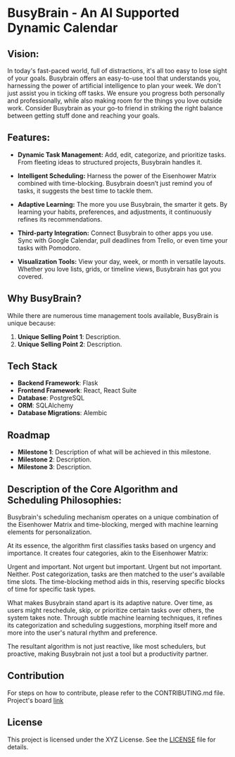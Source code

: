 # BusyBrain - An AI Supported Dynamic Calendar

## Vision:
In today's fast-paced world, full of distractions, it's all too easy to lose sight of your goals. Busybrain offers an easy-to-use tool that understands you, harnessing the power of artificial intelligence to plan your week. We don't just assist you in ticking off tasks. We ensure you progress both personally and professionally, while also making room for the things you love outside work. Consider Busybrain as your go-to friend in striking the right balance between getting stuff done and reaching your goals.

## Features:

- **Dynamic Task Management:** Add, edit, categorize, and prioritize tasks. From fleeting ideas to structured projects, Busybrain handles it.

- **Intelligent Scheduling:** Harness the power of the Eisenhower Matrix combined with time-blocking. Busybrain doesn’t just remind you of tasks, it suggests the best time to tackle them.

- **Adaptive Learning:** The more you use Busybrain, the smarter it gets. By learning your habits, preferences, and adjustments, it continuously refines its recommendations.
- **Third-party Integration:** Connect Busybrain to other apps you use. Sync with Google Calendar, pull deadlines from Trello, or even time your tasks with Pomodoro.
- **Visualization Tools:** View your day, week, or month in versatile layouts. Whether you love lists, grids, or timeline views, Busybrain has got you covered.

## Why BusyBrain?

While there are numerous time management tools available, BusyBrain is unique because:

1. **Unique Selling Point 1**: Description.
2. **Unique Selling Point 2**: Description.

## Tech Stack

- **Backend Framework**: Flask
- **Frontend Framework**: React, React Suite
- **Database**: PostgreSQL
- **ORM**: SQLAlchemy
- **Database Migrations**: Alembic


## Roadmap

- **Milestone 1**: Description of what will be achieved in this milestone.
- **Milestone 2**: Description.
- **Milestone 3**: Description.

## Description of the Core Algorithm and Scheduling Philosophies:

Busybrain's scheduling mechanism operates on a unique combination of the Eisenhower Matrix and time-blocking, merged with machine learning elements for personalization.

At its essence, the algorithm first classifies tasks based on urgency and importance. It creates four categories, akin to the Eisenhower Matrix:

Urgent and important.
Not urgent but important.
Urgent but not important.
Neither.
Post categorization, tasks are then matched to the user's available time slots. The time-blocking method aids in this, reserving specific blocks of time for specific task types.

What makes Busybrain stand apart is its adaptive nature. Over time, as users might reschedule, skip, or prioritize certain tasks over others, the system takes note. Through subtle machine learning techniques, it refines its categorization and scheduling suggestions, morphing itself more and more into the user's natural rhythm and preference.

The resultant algorithm is not just reactive, like most schedulers, but proactive, making Busybrain not just a tool but a productivity partner.

## Contribution

For steps on how to contribute, please refer to the CONTRIBUTING.md file.
Project's board [link](https://trello.com/b/zDWRle2b/busybrain)

## License

This project is licensed under the XYZ License. See the [LICENSE](./LICENSE) file for details.
